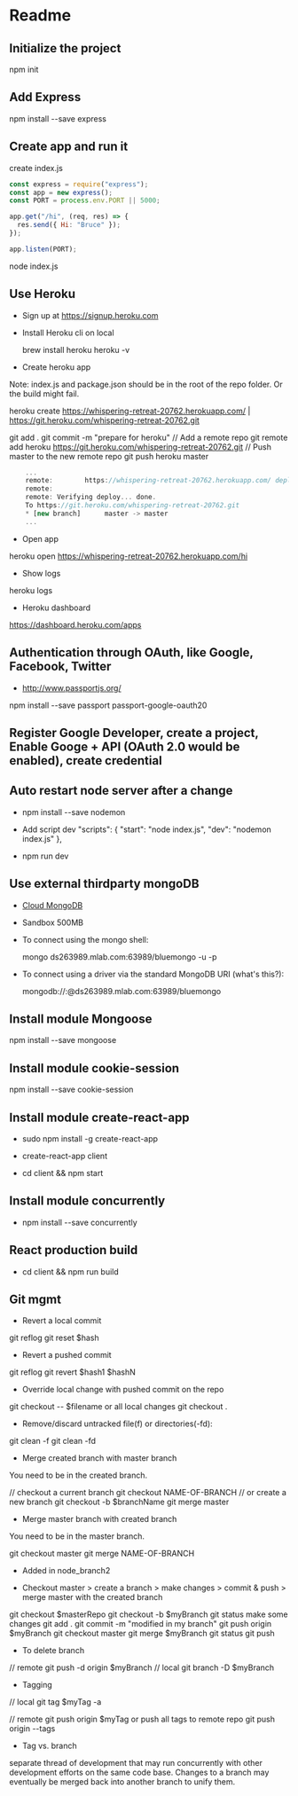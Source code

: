 # Readme

## Initialize the project

npm init

## Add Express

npm install --save express

## Create app and run it

create index.js

```javascript
const express = require("express");
const app = new express();
const PORT = process.env.PORT || 5000;

app.get("/hi", (req, res) => {
  res.send({ Hi: "Bruce" });
});

app.listen(PORT);
```

node index.js

## Use Heroku

* Sign up at https://signup.heroku.com

* Install Heroku cli on local

  brew install heroku
  heroku -v

* Create heroku app

Note: index.js and package.json should be in the root of the repo folder. Or the build might fail.

heroku create
https://whispering-retreat-20762.herokuapp.com/ | https://git.heroku.com/whispering-retreat-20762.git

git add .
git commit -m "prepare for heroku"
// Add a remote repo
git remote add heroku https://git.heroku.com/whispering-retreat-20762.git
// Push master to the new remote repo
git push heroku master

```javascript
    ...
    remote:        https://whispering-retreat-20762.herokuapp.com/ deployed to Heroku
    remote:
    remote: Verifying deploy... done.
    To https://git.heroku.com/whispering-retreat-20762.git
    * [new branch]      master -> master
    ...
```

* Open app

heroku open
https://whispering-retreat-20762.herokuapp.com/hi

* Show logs

heroku logs

* Heroku dashboard

https://dashboard.heroku.com/apps

## Authentication through OAuth, like Google, Facebook, Twitter

* http://www.passportjs.org/

npm install --save passport passport-google-oauth20

## Register Google Developer, create a project, Enable Googe + API (OAuth 2.0 would be enabled), create credential

## Auto restart node server after a change

* npm install --save nodemon
* Add script dev
  "scripts": {
  "start": "node index.js",
  "dev": "nodemon index.js"
  },

* npm run dev

## Use external thirdparty mongoDB

* [Cloud MongoDB](https://mlab.com/)
* Sandbox 500MB
* To connect using the mongo shell:

  mongo ds263989.mlab.com:63989/bluemongo -u <dbuser> -p <dbpassword>

* To connect using a driver via the standard MongoDB URI (what's this?):

  mongodb://<dbuser>:<dbpassword>@ds263989.mlab.com:63989/bluemongo

## Install module Mongoose

npm install --save mongoose

## Install module cookie-session

npm install --save cookie-session

## Install module create-react-app

* sudo npm install -g create-react-app

* create-react-app client

* cd client && npm start

## Install module concurrently

* npm install --save concurrently

## React production build

* cd client && npm run build

## Git mgmt

* Revert a local commit

git reflog
git reset $hash

* Revert a pushed commit

git reflog
git revert $hash1 $hashN

* Override local change with pushed commit on the repo

git checkout -- $filename
or all local changes
git checkout .

* Remove/discard untracked file(f) or directories(-fd):

git clean -f
git clean -fd

* Merge created branch with master branch

You need to be in the created branch.

// checkout a current branch
git checkout NAME-OF-BRANCH
// or create a new branch
git checkout -b $branchName
git merge master

* Merge master branch with created branch

You need to be in the master branch.

git checkout master
git merge NAME-OF-BRANCH

* Added in node_branch2

* Checkout master > create a branch > make changes > commit & push > merge master with the created branch

git checkout $masterRepo
git checkout -b $myBranch
git status
make some changes
git add .
git commit -m "modified in my branch"
git push origin $myBranch
git checkout master
git merge $myBranch
git status
git push

* To delete branch

// remote
git push -d origin $myBranch
// local
git branch -D $myBranch

* Tagging

// local
git tag $myTag -a

// remote
git push origin $myTag
or push all tags to remote repo
git push origin --tags

* Tag vs. branch

separate thread of development that may run concurrently with other development efforts on the same code base. Changes to a branch may eventually be merged back into another branch to unify them.
